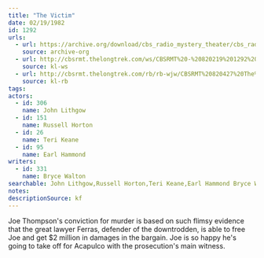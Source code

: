 ```yaml
---
title: "The Victim"
date: 02/19/1982
id: 1292
urls: 
  - url: https://archive.org/download/cbs_radio_mystery_theater/cbs_radio_mystery_theater-1251-1300.zip/cbs_radio_mystery_theater-1251-1300%2Fcbsrmt_1292_the_victim.mp3
    source: archive-org
  - url: http://cbsrmt.thelongtrek.com/ws/CBSRMT%20-%20820219%201292%20The%20Victim_ws.mp3
    source: kl-ws
  - url: http://cbsrmt.thelongtrek.com/rb/rb-wjw/CBSRMT%20820427%20The%20Victim%20(rr%20of%20820219)_wjw.mp3
    source: kl-rb
tags: 
actors:  
  - id: 306
    name: John Lithgow  
  - id: 151
    name: Russell Horton  
  - id: 26
    name: Teri Keane  
  - id: 95
    name: Earl Hammond
writers:  
  - id: 331
    name: Bryce Walton
searchable: John Lithgow,Russell Horton,Teri Keane,Earl Hammond Bryce Walton
notes: 
descriptionSource: kf
---
```

Joe Thompson's conviction for murder is based on such flimsy evidence that the great lawyer Ferras, defender of the downtrodden, is able to free Joe and get $2 million in damages in the bargain. Joe is so happy he's going to take off for Acapulco with the prosecution's main witness.